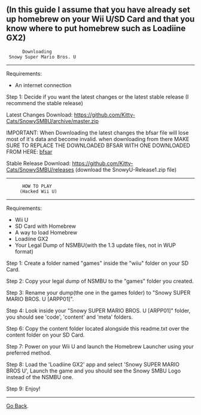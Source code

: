 
(In this guide I assume that you have already set up homebrew on your Wii U/SD Card and that you know where to put homebrew such as Loadiine GX2)
---------------------------------
          Downloading
     Snowy Super Mario Bros. U
---------------------------------

Requirements:
- An internet connection

Step 1: Decide if you want the latest changes or the latest stable release (I recommend the stable release)

Latest Changes Download: https://github.com/Kitty-Cats/SnowySMBU/archive/master.zip

IMPORTANT: When Downloading the latest changes the bfsar file will lose most of it's data and become invalid. when downloading from there MAKE SURE TO REPLACE THE DOWNLOADED BFSAR WITH ONE DOWNLOADED FROM HERE: [bfsar](https://github.com/Kitty-Cats/SnowySMBU/raw/master/content/CAFE/cafe_redpro_sound.bfsar)


Stable Release Download: https://github.com/Kitty-Cats/SnowySMBU/releases (download the SnowyU-Release1.zip file)

---------------------------------
          HOW TO PLAY
         (Hacked Wii U)
---------------------------------

Requirements:
- Wii U
- SD Card with Homebrew
- A way to load Homebrew
- Loadiine GX2
- Your Legal Dump of NSMBU(with the 1.3 update files, not in WUP format)

Step 1: Create a folder named "games" inside the "wiiu" folder on your SD Card.

Step 2: Copy your legal dump of NSMBU to the "games" folder you created.

Step 3: Rename your dump(the one in the games folder) to "Snowy SUPER MARIO BROS. U [ARPP01]".

Step 4: Look inside your "Snowy SUPER MARIO BROS. U [ARPP01]" folder, you should see 'code', 'content' and 'meta' folders.

Step 6: Copy the content folder located alongside this readme.txt over the content folder on your SD Card.

Step 7: Power on your Wii U and launch the Homebrew Launcher using your preferred method.

Step 8: Load the 'Loadiine GX2' app and select 'Snowy SUPER MARIO BROS U', Launch the game and you should see the Snowy SMBU Logo instead of the NSMBU one.

Step 9: Enjoy!

-----------------------------------------------------

[Go Back](https://github.com/Kitty-Cats/SnowySMBU/).


